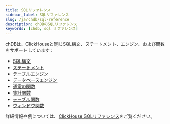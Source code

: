 ```yaml
---
title: SQLリファレンス
sidebar_label: SQLリファレンス
slug: /ja/chdb/sql-reference
description: chDBのSQLリファレンス
keywords: [chdb, sql リファレンス]
---
```


chDBは、ClickHouseと同じSQL構文、ステートメント、エンジン、および関数をサポートしています：

- [SQL構文](/docs/ja/sql-reference/syntax)
- [ステートメント](/docs/ja/sql-reference/statements)
- [テーブルエンジン](/docs/ja/engines/table-engines)
- [データベースエンジン](/docs/ja/engines/database-engines)
- [通常の関数](/docs/ja/sql-reference/functions)
- [集計関数](/docs/ja/sql-reference/aggregate-functions)
- [テーブル関数](/docs/ja/sql-reference/table-functions)
- [ウィンドウ関数](/docs/ja/sql-reference/window-functions)

詳細情報や例については、[ClickHouse SQLリファレンス](/docs/ja/sql-reference)をご覧ください。
